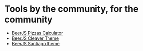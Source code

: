 # Tools by the community, for the community

- [BeerJS Pizzas Calculator](https://github.com/juanbrujo/beerjs-pizzas)
- [BeerJS Cleaver Theme](https://github.com/juanbrujo/cleaver-beerjs)
- [BeerJS Santiago theme](https://github.com/juanbrujo/beerjs-santiago)
